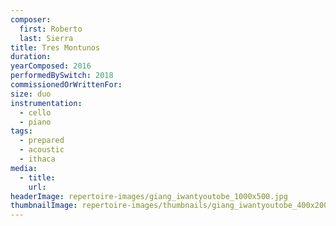 ```yaml
---
composer:
  first: Roberto
  last: Sierra
title: Tres Montunos
duration:
yearComposed: 2016
performedBySwitch: 2018
commissionedOrWrittenFor:
size: duo
instrumentation:
  - cello
  - piano
tags:
  - prepared
  - acoustic
  - ithaca
media:
  - title:
    url:
headerImage: repertoire-images/giang_iwantyoutobe_1000x500.jpg
thumbnailImage: repertoire-images/thumbnails/giang_iwantyoutobe_400x200.jpg
---
```

